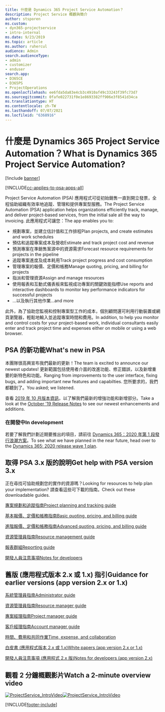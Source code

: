 ```yaml
---
title: 什麼是 Dynamics 365 Project Service Automation？
description: Project Service 概觀與簡介
author: stsporen
ms.custom:
- dyn365-projectservice
- intro-internal
ms.date: 9/23/2019
ms.topic: article
ms.author: ruhercul
audience: Admin
search.audienceType:
- admin
- customizer
- enduser
search.app:
- D365CE
- D365PS
- ProjectOperations
ms.openlocfilehash: ee6fda5da83e4cb3c4910af49c33243f39fc73d7
ms.sourcegitcommit: 0fafe022731f0e1e8693382ff906e3f8541d34ca
ms.translationtype: HT
ms.contentlocale: zh-TW
ms.lasthandoff: 07/07/2021
ms.locfileid: "6368916"
---
```

# <a name="what-is-dynamics-365-project-service-automation"></a><span data-ttu-id="66c03-103">什麼是 Dynamics 365 Project Service Automation？</span><span class="sxs-lookup"><span data-stu-id="66c03-103">What is Dynamics 365 Project Service Automation?</span></span>

[!include [banner](../includes/psa-now-project-operations.md)]

[!INCLUDE[cc-applies-to-psa-apps-all](../includes/cc-applies-to-psa-apps-all.md)]

<span data-ttu-id="66c03-104">Project Service Automation (PSA) 應用程式可從初始銷售一直到開立發票，全程協助組織有效率地追蹤、管理和提供專案型服務。</span><span class="sxs-lookup"><span data-stu-id="66c03-104">The Project Service Automation (PSA) application helps organizations efficiently track, manage, and deliver project-based services, from the initial sale all the way to invoicing.</span></span> <span data-ttu-id="66c03-105">此應用程式可讓您：</span><span class="sxs-lookup"><span data-stu-id="66c03-105">The app enables you to:</span></span>

- <span data-ttu-id="66c03-106">規劃專案，並建立估計值和工作排程</span><span class="sxs-lookup"><span data-stu-id="66c03-106">Plan projects, and create estimates and work schedules</span></span>
- <span data-ttu-id="66c03-107">預估和追蹤專案成本及營收</span><span class="sxs-lookup"><span data-stu-id="66c03-107">Estimate and track project cost and revenue</span></span>
- <span data-ttu-id="66c03-108">預測專案在準銷售案源中的資源需求</span><span class="sxs-lookup"><span data-stu-id="66c03-108">Forecast resource requirements for projects in the pipeline</span></span>
- <span data-ttu-id="66c03-109">追蹤專案進度及成本耗用</span><span class="sxs-lookup"><span data-stu-id="66c03-109">Track project progress and cost consumption</span></span>
- <span data-ttu-id="66c03-110">管理專案的報價、定價和帳務</span><span class="sxs-lookup"><span data-stu-id="66c03-110">Manage quoting, pricing, and billing for projects</span></span>
- <span data-ttu-id="66c03-111">指派和管理資源</span><span class="sxs-lookup"><span data-stu-id="66c03-111">Assign and manage resources</span></span>
- <span data-ttu-id="66c03-112">使用報表和互動式儀表板來監視成功專案的關鍵效能指標</span><span class="sxs-lookup"><span data-stu-id="66c03-112">Use reports and interactive dashboards to monitor key performance indicators for successful projects</span></span>
- <span data-ttu-id="66c03-113">...以及執行其他作業</span><span class="sxs-lookup"><span data-stu-id="66c03-113">...and more</span></span>

<span data-ttu-id="66c03-114">此外，為了協助您監視和控制專案型工作的成本，個別顧問還可利用行動裝置或網頁瀏覽器，輕鬆地輸入並追蹤專案時間和費用。</span><span class="sxs-lookup"><span data-stu-id="66c03-114">In addition, to help you monitor and control costs for your project-based work, individual consultants easily enter and track project time and expenses either on mobile or using a web browser.</span></span>

## <a name="whats-new-in-psa"></a><span data-ttu-id="66c03-115">PSA 的新功能</span><span class="sxs-lookup"><span data-stu-id="66c03-115">What's new in PSA</span></span>
<span data-ttu-id="66c03-116">本團隊很高興宣布我們最新的更新！</span><span class="sxs-lookup"><span data-stu-id="66c03-116">The team is excited to announce our newest updates!</span></span> <span data-ttu-id="66c03-117">更新範圍包括使用者介面的改進功能、修正錯誤，以及新增重要的新特色和功能。</span><span class="sxs-lookup"><span data-stu-id="66c03-117">Ranging from improvements to the user interface, fixing bugs, and adding important new features and capabilties.</span></span> <span data-ttu-id="66c03-118">您所要求的，我們都聽到了。</span><span class="sxs-lookup"><span data-stu-id="66c03-118">You asked; we listened.</span></span>

<span data-ttu-id="66c03-119">查看 [2019 年 10 月版本資訊](/dynamics365-release-plan/2019wave2/index)，以了解我們最新的增強功能和新增部分。</span><span class="sxs-lookup"><span data-stu-id="66c03-119">Take a look at the [October '19 Release Notes](/dynamics365-release-plan/2019wave2/index) to see our newest enhancements and additions.</span></span>

### <a name="in-development"></a><span data-ttu-id="66c03-120">在開發中</span><span class="sxs-lookup"><span data-stu-id="66c03-120">In development</span></span>
<span data-ttu-id="66c03-121">若要了解我們計劃近期要推出的項目，請前往 [Dynamics 365：2020 年第 1 段發行浪潮方案](/dynamics365-release-plan/2020wave1/index)。</span><span class="sxs-lookup"><span data-stu-id="66c03-121">To see what we have planned in the near future, head over to the [Dynamics 365: 2020 release wave 1 plan](/dynamics365-release-plan/2020wave1/index).</span></span>

## <a name="get-help-with-psa-version-3x"></a><span data-ttu-id="66c03-122">取得 PSA 3.x 版的說明</span><span class="sxs-lookup"><span data-stu-id="66c03-122">Get help with PSA version 3.x</span></span>
<span data-ttu-id="66c03-123">正在尋找可協助規劃您的實作的資源嗎？</span><span class="sxs-lookup"><span data-stu-id="66c03-123">Looking for resources to help plan your implementation?</span></span> <span data-ttu-id="66c03-124">請查看這些可下載的指南。</span><span class="sxs-lookup"><span data-stu-id="66c03-124">Check out these downloadable guides.</span></span>

 [<span data-ttu-id="66c03-125">專案規劃和追蹤指南</span><span class="sxs-lookup"><span data-stu-id="66c03-125">Project planning and tracking guide</span></span>](../psa/implementation-guides/project-planning-tracking.md)

 [<span data-ttu-id="66c03-126">基本報價、定價和帳務指南</span><span class="sxs-lookup"><span data-stu-id="66c03-126">Basic quoting, pricing, and billing guide</span></span>](../psa/implementation-guides/begin-quoting-pricing-billing.md)

 [<span data-ttu-id="66c03-127">進階報價、定價和帳務指南</span><span class="sxs-lookup"><span data-stu-id="66c03-127">Advanced quoting, pricing, and billing guide</span></span>](../psa/implementation-guides/adv-quoting-pricing-billing.md)

 [<span data-ttu-id="66c03-128">資源管理員指南</span><span class="sxs-lookup"><span data-stu-id="66c03-128">Resource management guide</span></span>](../psa/implementation-guides/resource-management-guide.md)

 [<span data-ttu-id="66c03-129">報表群組</span><span class="sxs-lookup"><span data-stu-id="66c03-129">Reporting guide</span></span>](../psa/implementation-guides/reporting-guide.md)

 [<span data-ttu-id="66c03-130">開發人員注意事項</span><span class="sxs-lookup"><span data-stu-id="66c03-130">Notes for developers</span></span>](../psa/developer-guides/overview-dev-notes-v3.x.md)

## <a name="guidance-for-earlier-versions-app-version-2x-or-1x"></a><span data-ttu-id="66c03-131">舊版 (應用程式版本 2.x 或 1.x) 指引</span><span class="sxs-lookup"><span data-stu-id="66c03-131">Guidance for earlier versions (app version 2.x or 1.x)</span></span>
 [<span data-ttu-id="66c03-132">系統管理員指南</span><span class="sxs-lookup"><span data-stu-id="66c03-132">Administrator guide</span></span>](../psa/admin-guide.md)

 [<span data-ttu-id="66c03-133">資源管理員指南</span><span class="sxs-lookup"><span data-stu-id="66c03-133">Resource manager guide</span></span>](../psa/resource-manager-guide.md)

 [<span data-ttu-id="66c03-134">專案經理指南</span><span class="sxs-lookup"><span data-stu-id="66c03-134">Project manager guide</span></span>](../psa/project-manager-guide.md)

 [<span data-ttu-id="66c03-135">客戶經理指南</span><span class="sxs-lookup"><span data-stu-id="66c03-135">Account manager guide</span></span>](../psa/account-manager-guide.md)

 [<span data-ttu-id="66c03-136">時間、費用和共同作業</span><span class="sxs-lookup"><span data-stu-id="66c03-136">Time, expense, and collaboration</span></span>](../psa/time-expense-collaboration-guide.md)

 [<span data-ttu-id="66c03-137">白皮書 (應用程式版本 2.x 或 1.x)</span><span class="sxs-lookup"><span data-stu-id="66c03-137">White papers (app version 2.x or 1.x)</span></span>](../psa/white-papers.md)

 [<span data-ttu-id="66c03-138">開發人員注意事項 (應用程式 2.x 版)</span><span class="sxs-lookup"><span data-stu-id="66c03-138">Notes for developers (app version 2.x)</span></span>](../psa/developer-guides/add-custom-qoi-forms-v2.x.md)

 ## <a name="watch-a-2-minute-overview-video"></a><span data-ttu-id="66c03-139">觀看 2 分鐘概觀影片</span><span class="sxs-lookup"><span data-stu-id="66c03-139">Watch a 2-minute overview video</span></span>
 <a name="heroArea"></a> <span data-ttu-id="66c03-140">[![ProjectService_IntroVideo](../psa/media/project-service-intro-video.png "ProjectService_IntroVideo")](https://go.microsoft.com/fwlink/p/?LinkId=799457)</span><span class="sxs-lookup"><span data-stu-id="66c03-140">[![ProjectService_IntroVideo](../psa/media/project-service-intro-video.png "ProjectService_IntroVideo")](https://go.microsoft.com/fwlink/p/?LinkId=799457)</span></span>




[!INCLUDE[footer-include](../includes/footer-banner.md)]